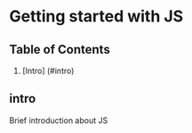 # Getting started with JS
## Table of Contents
1. [Intro] (#intro)


























## intro
Brief introduction about JS
